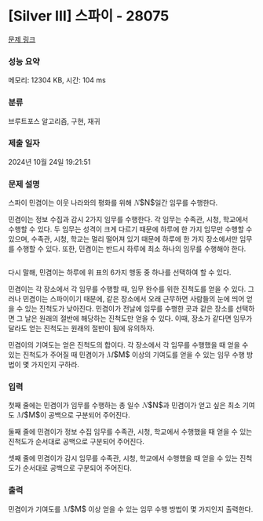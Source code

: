 # [Silver III] 스파이 - 28075 

[문제 링크](https://www.acmicpc.net/problem/28075) 

### 성능 요약

메모리: 12304 KB, 시간: 104 ms

### 분류

브루트포스 알고리즘, 구현, 재귀

### 제출 일자

2024년 10월 24일 19:21:51

### 문제 설명

<p>스파이 민겸이는 이웃 나라와의 평화를 위해 <mjx-container class="MathJax" jax="CHTML" style="font-size: 109%; position: relative;"><mjx-math class="MJX-TEX" aria-hidden="true"><mjx-mi class="mjx-i"><mjx-c class="mjx-c1D441 TEX-I"></mjx-c></mjx-mi></mjx-math><mjx-assistive-mml unselectable="on" display="inline"><math xmlns="http://www.w3.org/1998/Math/MathML"><mi>N</mi></math></mjx-assistive-mml><span aria-hidden="true" class="no-mathjax mjx-copytext">$N$</span></mjx-container>일간 임무를 수행한다.</p>

<p>민겸이는 정보 수집과 감시 2가지 임무를 수행한다. 각 임무는 수족관, 시청, 학교에서 수행할 수 있다. 두 임무는 성격이 크게 다르기 때문에 하루에 한 가지 임무만 수행할 수 있으며, 수족관, 시청, 학교는 멀리 떨어져 있기 때문에 하루에 한 가지 장소에서만 임무를 수행할 수 있다. 또한, 민겸이는 반드시 하루에 최소 하나의 임무를 수행해야 한다.</p>

<p style="text-align: center;"><img alt="" src="https://upload.acmicpc.net/846d2ac1-42ed-4477-974b-65e557a85abf/-/preview/"></p>

<p>다시 말해, 민겸이는 하루에 위 표의 6가지 행동 중 하나를 선택하여 할 수 있다.</p>

<p>민겸이는 각 장소에서 각 임무를 수행할 때, 임무 완수를 위한 진척도를 얻을 수 있다. 그러나 민겸이는 스파이이기 때문에, 같은 장소에서 오래 근무하면 사람들의 눈에 띄어 얻을 수 있는 진척도가 낮아진다. 민겸이가 전날에 임무를 수행한 곳과 같은 장소를 선택하면 그 날은 원래의 절반에 해당하는 진척도만 얻을 수 있다. 이때, 장소가 같다면 임무가 달라도 얻는 진척도는 원래의 절반이 됨에 유의하자.</p>

<p>민겸이의 기여도는 얻은 진척도의 합이다. 각 장소에서 각 임무를 수행했을 때 얻을 수 있는 진척도가 주어질 때 민겸이가 <mjx-container class="MathJax" jax="CHTML" style="font-size: 109%; position: relative;"><mjx-math class="MJX-TEX" aria-hidden="true"><mjx-mi class="mjx-i"><mjx-c class="mjx-c1D440 TEX-I"></mjx-c></mjx-mi></mjx-math><mjx-assistive-mml unselectable="on" display="inline"><math xmlns="http://www.w3.org/1998/Math/MathML"><mi>M</mi></math></mjx-assistive-mml><span aria-hidden="true" class="no-mathjax mjx-copytext">$M$</span></mjx-container> 이상의 기여도를 얻을 수 있는 임무 수행 방법이 몇 가지인지 구하라.</p>

### 입력 

 <p>첫째 줄에는 민겸이가 임무를 수행하는 총 일수 <mjx-container class="MathJax" jax="CHTML" style="font-size: 109%; position: relative;"><mjx-math class="MJX-TEX" aria-hidden="true"><mjx-mi class="mjx-i"><mjx-c class="mjx-c1D441 TEX-I"></mjx-c></mjx-mi></mjx-math><mjx-assistive-mml unselectable="on" display="inline"><math xmlns="http://www.w3.org/1998/Math/MathML"><mi>N</mi></math></mjx-assistive-mml><span aria-hidden="true" class="no-mathjax mjx-copytext">$N$</span></mjx-container>과 민겸이가 얻고 싶은 최소 기여도 <mjx-container class="MathJax" jax="CHTML" style="font-size: 109%; position: relative;"><mjx-math class="MJX-TEX" aria-hidden="true"><mjx-mi class="mjx-i"><mjx-c class="mjx-c1D440 TEX-I"></mjx-c></mjx-mi></mjx-math><mjx-assistive-mml unselectable="on" display="inline"><math xmlns="http://www.w3.org/1998/Math/MathML"><mi>M</mi></math></mjx-assistive-mml><span aria-hidden="true" class="no-mathjax mjx-copytext">$M$</span></mjx-container>이 공백으로 구분되어 주어진다.</p>

<p>둘째 줄에 민겸이가 정보 수집 임무를 수족관, 시청, 학교에서 수행했을 때 얻을 수 있는 진척도가 순서대로 공백으로 구분되어 주어진다.</p>

<p>셋째 줄에 민겸이가 감시 임무를 수족관, 시청, 학교에서 수행했을 때 얻을 수 있는 진척도가 순서대로 공백으로 구분되어 주어진다.</p>

### 출력 

 <p>민겸이가 기여도를 <mjx-container class="MathJax" jax="CHTML" style="font-size: 109%; position: relative;"><mjx-math class="MJX-TEX" aria-hidden="true"><mjx-mi class="mjx-i"><mjx-c class="mjx-c1D440 TEX-I"></mjx-c></mjx-mi></mjx-math><mjx-assistive-mml unselectable="on" display="inline"><math xmlns="http://www.w3.org/1998/Math/MathML"><mi>M</mi></math></mjx-assistive-mml><span aria-hidden="true" class="no-mathjax mjx-copytext">$M$</span></mjx-container> 이상 얻을 수 있는 임무 수행 방법이 몇 가지인지 출력한다.</p>

